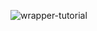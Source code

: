 ![wrapper-tutorial](https://user-images.githubusercontent.com/113768152/208148468-4c38c869-b105-4bed-ba23-663e6fbd58a8.GIF)
